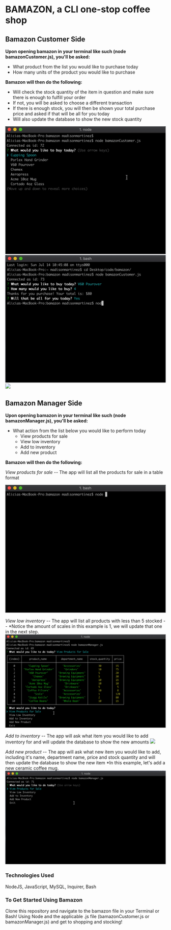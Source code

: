 # BAMAZON, a CLI one-stop coffee shop

## Bamazon Customer Side 

**Upon opening bamazon in your terminal like such (node bamazonCustomer.js), you'll be asked:**

* What product from the list you would like to purchase today 
* How many units of the product you would like to purchase 

**Bamazon will then do the following:**

* Will check the stock quantity of the item in question and make sure there is enough to fulfill your order
* If not, you will be asked to choose a different transaction 
* If there is enough stock, you will then be shown your total purchase price and asked if that will be all for you today
* Will also update the database to show the new stock quantity

![](/gifs/buy2chemex.gif)
![](/gifs/toomuch.gif)
![](/gifs/mySqlUpdate.gif)

## Bamazon Manager Side 

**Upon opening bamazon in your terminal like such (node bamazonManager.js), you'll be asked:**

* What action from the list below you would like to perform today
    * View products for sale 
    * View low inventory 
    * Add to inventory
    * Add new product


**Bamazon will then do the following:**

*View products for sale* --
The app will list all the products for sale in a table format

![](/gifs/viewallproducts.gif)

*View low inventory* --
The app will list all products with less than 5 stocked -- 
    *Notice the amount of scales in this example is 1, we will update that one in the next step.
    ![](/gifs/lowinventory.gif)


*Add to inventory* --
The app will ask what item you would like to add inventory for and will update the database to show the new amounts
![](/gifs/addinventory.gif)


*Add new product* --
The app will ask what new item you would like to add, including it's name, department name, price and stock quantity and will then update the database to show the new item 
    *In this example, let's add a new ceramic coffee mug.
![](/gifs/addnewitem.gif)


### Technologies Used
NodeJS, JavaScript, MySQL, Inquirer, Bash

### To Get Started Using Bamazon
Clone this repository and navigate to the bamazon file in your Terminal or Bash! Using Node and the applicable .js file (bamazonCustomer.js or bamazonManager.js) and get to shopping and stocking!




